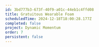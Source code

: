 ```yaml
---
id: 3bd777b3-673f-40f9-a01c-44eb1c4ffd08
title: Gratuitous Wearable Foam
scheduledTime: 2024-12-18T18:00:28.177Z
completed: false
project: Dynamic Momentum
order: 7
persistent: false
---
```



